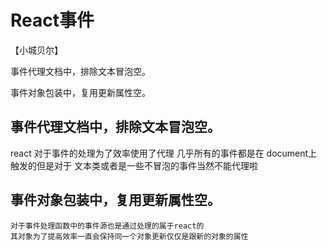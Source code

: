 # React事件

【小城贝尔】

事件代理文档中，排除文本冒泡空。

事件对象包装中，复用更新属性空。

## 事件代理文档中，排除文本冒泡空。
   react 对于事件的处理为了效率使用了代理 几乎所有的事件都是在
   document上触发的但是对于 文本类或者是一些不冒泡的事件当然不能代理啦
## 事件对象包装中，复用更新属性空。
    对于事件处理函数中的事件源也是通过处理的属于react的
    其对象为了提高效率一直会保持同一个对象更新仅仅是跟新的对象的属性